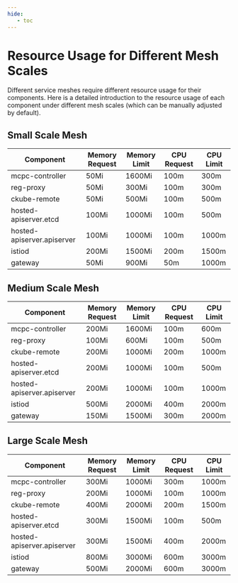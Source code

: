 ```yaml
---
hide:
   - toc
---
```


# Resource Usage for Different Mesh Scales

Different service meshes require different resource usage for their components. Here is a detailed introduction to the resource usage of each component under different mesh scales (which can be manually adjusted by default).

## Small Scale Mesh

| Component                   | Memory Request | Memory Limit | CPU Request | CPU Limit |
| --------------------------- | -------------- | ------------ | ----------- | --------- |
| mcpc-controller             | 50Mi           | 1600Mi       | 100m        | 300m      |
| reg-proxy                   | 50Mi           | 300Mi        | 100m        | 300m      |
| ckube-remote                | 50Mi           | 500Mi        | 100m        | 500m      |
| hosted-apiserver.etcd       | 100Mi          | 1000Mi       | 100m        | 500m      |
| hosted-apiserver.apiserver  | 100Mi          | 1000Mi       | 100m        | 1000m     |
| istiod                      | 200Mi          | 1500Mi       | 200m        | 1500m     |
| gateway                     | 50Mi           | 900Mi        | 50m         | 1000m     |

## Medium Scale Mesh

| Component                   | Memory Request | Memory Limit | CPU Request | CPU Limit |
| --------------------------- | -------------- | ------------ | ----------- | --------- |
| mcpc-controller             | 200Mi          | 1600Mi       | 100m        | 600m      |
| reg-proxy                   | 100Mi          | 600Mi        | 100m        | 500m      |
| ckube-remote                | 200Mi          | 1000Mi       | 200m        | 1000m     |
| hosted-apiserver.etcd       | 200Mi          | 1000Mi       | 100m        | 500m      |
| hosted-apiserver.apiserver  | 200Mi          | 1000Mi       | 100m        | 1000m     |
| istiod                      | 500Mi          | 2000Mi       | 400m        | 2000m     |
| gateway                     | 150Mi          | 1500Mi       | 300m        | 2000m     |

## Large Scale Mesh

| Component                   | Memory Request | Memory Limit | CPU Request | CPU Limit |
| --------------------------- | -------------- | ------------ | ----------- | --------- |
| mcpc-controller             | 300Mi          | 1000Mi       | 300m        | 1000m     |
| reg-proxy                   | 200Mi          | 1000Mi       | 100m        | 1000m     |
| ckube-remote                | 400Mi          | 2000Mi       | 200m        | 1500m      |
| hosted-apiserver.etcd       | 300Mi          | 1500Mi       | 100m        | 500m      |
| hosted-apiserver.apiserver  | 300Mi          | 1500Mi       | 400m        | 2000m     |
| istiod                      | 800Mi          | 3000Mi       | 600m        | 3000m     |
| gateway                     | 500Mi          | 2000Mi       | 600m        | 3000m     |
